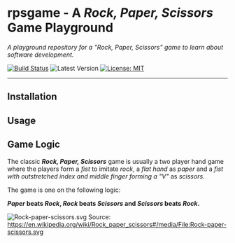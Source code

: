 # rpsgame - A *Rock, Paper, Scissors* Game Playground

*A playground repository for a "Rock, Paper, Scissors" game to learn about software development.*

[![Build Status](https://travis-ci.com/dbongartz/rpsgame-playground.svg?branch=main)](https://travis-ci.com/dbongartz/rpsgame-playground)
![Latest Version](https://img.shields.io/github/v/tag/dbongartz/rpsgame-playground?sort=semver)
[![License: MIT](https://img.shields.io/github/license/dbongartz/rpsgame-playground)](LICENSE)

---

## Installation

## Usage

## Game Logic

The classic ***Rock, Paper, Scissors*** game is usually a two player hand game where the players form a *fist* to imitate  *rock*, a *flat hand*  as *paper* and a *fist with outstretched index and middle finger forming a "V"* as *scissors*.

The game is one on the following logic:

***Paper* beats *Rock*, *Rock* beats *Scissors* and *Scissors* beats *Rock*.**

![Rock-paper-scissors.svg][rock-paper-scissors_link]
Source: https://en.wikipedia.org/wiki/Rock_paper_scissors#/media/File:Rock-paper-scissors.svg

[rock-paper-scissors_link]: https://upload.wikimedia.org/wikipedia/commons/thumb/6/67/Rock-paper-scissors.svg/1200px-Rock-paper-scissors.svg.png "A chart showing how the three game elements interact"

